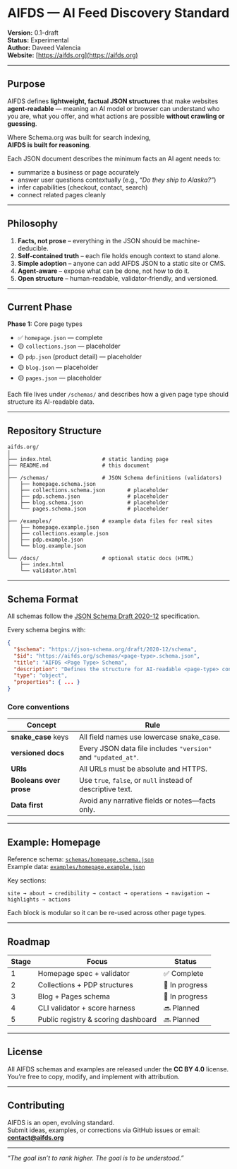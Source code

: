 # AIFDS — AI Feed Discovery Standard

**Version:** 0.1-draft  
**Status:** Experimental  
**Author:** Daveed Valencia  
**Website:** [https://aifds.org](https://aifds.org)

---

## Purpose

AIFDS defines **lightweight, factual JSON structures** that make websites **agent-readable** — meaning an AI model or browser can understand who you are, what you offer, and what actions are possible **without crawling or guessing**.

Where Schema.org was built for search indexing,  
**AIFDS is built for reasoning**.

Each JSON document describes the minimum facts an AI agent needs to:

- summarize a business or page accurately  
- answer user questions contextually (e.g., *“Do they ship to Alaska?”*)  
- infer capabilities (checkout, contact, search)  
- connect related pages cleanly

---

## Philosophy

1. **Facts, not prose** – everything in the JSON should be machine-deducible.  
2. **Self-contained truth** – each file holds enough context to stand alone.  
3. **Simple adoption** – anyone can add AIFDS JSON to a static site or CMS.  
4. **Agent-aware** – expose what can be done, not how to do it.  
5. **Open structure** – human-readable, validator-friendly, and versioned.

---

## Current Phase

**Phase 1:** Core page types  
- ✅ `homepage.json` — complete  
- 🟡 `collections.json` — placeholder  
- 🟡 `pdp.json` (product detail) — placeholder  
- 🟡 `blog.json` — placeholder  
- 🟡 `pages.json` — placeholder

Each file lives under `/schemas/` and describes how a given page type should structure its AI-readable data.

---

## Repository Structure

```
aifds.org/
│
├── index.html                # static landing page
├── README.md                 # this document
│
├── /schemas/                 # JSON Schema definitions (validators)
│   ├── homepage.schema.json
│   ├── collections.schema.json       # placeholder
│   ├── pdp.schema.json               # placeholder
│   ├── blog.schema.json              # placeholder
│   └── pages.schema.json             # placeholder
│
├── /examples/                # example data files for real sites
│   ├── homepage.example.json
│   ├── collections.example.json
│   ├── pdp.example.json
│   └── blog.example.json
│
└── /docs/                    # optional static docs (HTML)
    ├── index.html
    └── validator.html
```

---

## Schema Format

All schemas follow the [JSON Schema Draft 2020-12](https://json-schema.org/draft/2020-12/schema) specification.

Every schema begins with:

```json
{
  "$schema": "https://json-schema.org/draft/2020-12/schema",
  "$id": "https://aifds.org/schemas/<page-type>.schema.json",
  "title": "AIFDS <Page Type> Schema",
  "description": "Defines the structure for AI-readable <page-type> context files.",
  "type": "object",
  "properties": { ... }
}
```

### Core conventions

| Concept | Rule |
|----------|------|
| **snake_case** keys | All field names use lowercase snake_case. |
| **versioned docs** | Every JSON data file includes `"version"` and `"updated_at"`. |
| **URIs** | All URLs must be absolute and HTTPS. |
| **Booleans over prose** | Use `true`, `false`, or `null` instead of descriptive text. |
| **Data first** | Avoid any narrative fields or notes—facts only. |

---

## Example: Homepage

Reference schema: [`schemas/homepage.schema.json`](https://aifds.org/schemas/homepage.schema.json)  
Example data: [`examples/homepage.example.json`](https://aifds.org/examples/homepage.example.json)

Key sections:
```
site → about → credibility → contact → operations → navigation → highlights → actions
```

Each block is modular so it can be re-used across other page types.

---

## Roadmap

| Stage | Focus | Status |
|--------|--------|--------|
| 1 | Homepage spec + validator | ✅ Complete |
| 2 | Collections + PDP structures | 🚧 In progress |
| 3 | Blog + Pages schema | 🚧 In progress |
| 4 | CLI validator + score harness | 🔜 Planned |
| 5 | Public registry & scoring dashboard | 🔜 Planned |

---

## License

All AIFDS schemas and examples are released under the **CC BY 4.0** license.  
You’re free to copy, modify, and implement with attribution.

---

## Contributing

AIFDS is an open, evolving standard.  
Submit ideas, examples, or corrections via GitHub issues or email:  
**contact@aifds.org**

---

*“The goal isn’t to rank higher. The goal is to be understood.”*
